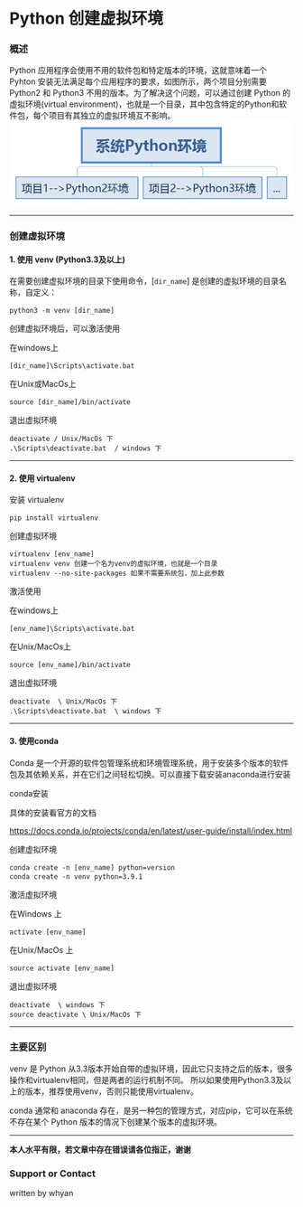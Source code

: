 # Python 创建虚拟环境

### 概述

Python 应用程序会使用不用的软件包和特定版本的环境，这就意味着一个 Pyhton 安装无法满足每个应用程序的要求，如图所示，两个项目分别需要 Python2 和 Python3 不用的版本。为了解决这个问题，可以通过创建 Python 的虚拟环境(virtual environment)，也就是一个目录，其中包含特定的Python和软件包，每个项目有其独立的虚拟环境互不影响。  
![](Python_Env.png)

***

### 创建虚拟环境

#### 1. 使用 **venv** (Python3.3及以上)
在需要创建虚拟环境的目录下使用命令，[`dir_name`] 是创建的虚拟环境的目录名称，自定义：
```
python3 -m venv [dir_name]
```

创建虚拟环境后，可以激活使用

在windows上
``` 
[dir_name]\Scripts\activate.bat
```

在Unix或MacOs上
```
source [dir_name]/bin/activate
```
退出虚拟环境
```
deactivate / Unix/MacOs 下
.\Scripts\deactivate.bat  / windows 下
``` 
***
#### 2. 使用 **virtualenv** 
安装 virtualenv 
```
pip install virtualenv
```
创建虚拟环境
```
virtualenv [env_name]
virtualenv venv 创建一个名为venv的虚拟环境，也就是一个目录
virtualenv --no-site-packages 如果不需要系统包，加上此参数
```
激活使用

在windows上
```
[env_name]\Scripts\activate.bat
```
在Unix/MacOs上
```
source [env_name]/bin/activate
```
退出虚拟环境
```
deactivate  \ Unix/MacOs 下
.\Scripts\deactivate.bat  \ windows 下
```
***
#### 3. 使用conda
Conda 是一个开源的软件包管理系统和环境管理系统，用于安装多个版本的软件包及其依赖关系，并在它们之间轻松切换。可以直接下载安装anaconda进行安装

conda安装

具体的安装看官方的文档

<https://docs.conda.io/projects/conda/en/latest/user-guide/install/index.html>

创建虚拟环境
```
conda create -n [env_name] python=version
conda create -n venv python=3.9.1
```

激活虚拟环境

在Windows 上
```
activate [env_name]
```
在Unix/MacOs 上
```
source activate [env_name]
```

退出虚拟环境
```
deactivate  \ windows 下
source deactivate \ Unix/MacOs 下
```
***
### 主要区别
venv 是 Python 从3.3版本开始自带的虚拟环境，因此它只支持之后的版本，很多操作和virtualenv相同，但是两者的运行机制不同。 所以如果使用Python3.3及以上的版本，推荐使用venv，否则只能使用virtualenv。

conda 通常和 anaconda 存在，是另一种包的管理方式，对应pip，它可以在系统不存在某个 Python 版本的情况下创建某个版本的虚拟环境。

*** 
**本人水平有限，若文章中存在错误请各位指正，谢谢**




### Support or Contact

written by whyan
